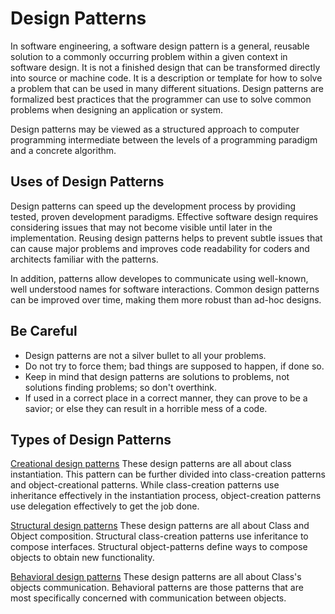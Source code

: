 Design Patterns
===============

In software engineering, a software design pattern is a general, reusable solution to a commonly occurring problem within a given context in software design.
It is not a finished design that can be transformed directly into source or machine code. It is a description or template for how to solve a problem that can 
be used in many different situations. Design patterns are formalized best practices that the programmer can use to solve common problems when designing an 
application or system.

Design patterns may be viewed as a structured approach to computer programming intermediate between the levels of a programming paradigm and a concrete algorithm.

Uses of Design Patterns
-----------------------
Design patterns can speed up the development process by providing tested, proven development paradigms. Effective software design requires considering issues that 
may not become visible until later in the implementation. Reusing design patterns helps to prevent subtle issues that can cause major problems and improves code 
readability for coders and architects familiar with the patterns.

In addition, patterns allow developes to communicate using well-known, well understood names for software interactions. Common design patterns can be improved over time,
making them more robust than ad-hoc designs.


Be Careful
----------

* Design patterns are not a silver bullet to all your problems.
* Do not try to force them; bad things are supposed to happen, if done so.
* Keep in mind that design patterns are solutions to problems, not solutions finding problems; so don't overthink.
* If used in a correct place in a correct manner, they can prove to be a savior; or else they can result in a horrible mess of a code.

Types of Design Patterns
------------------------

[Creational design patterns](/root/ilikeit/DesignPatterns/creational/README.md)
These design patterns are all about class instantiation. This pattern can be further divided into class-creation patterns and object-creational patterns.
While class-creation patterns use inheritance effectively in the instantiation process, object-creation patterns use delegation effectively to 
get the job done.

[Structural design patterns](/root/ilikeit/DesignPatterns/structural/README.md)
These design patterns are all about Class and Object composition. Structural class-creation patterns use inferitance to compose interfaces. Structural object-patterns define 
ways to compose objects to obtain new functionality.

[Behavioral design patterns](/root/ilikeit/DesignPatterns/behavioral/README.md)
These design patterns are all about Class's objects communication. Behavioral patterns are those patterns that are most specifically concerned with communication between objects.
